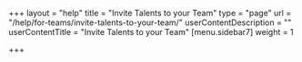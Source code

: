 +++
layout = "help"
title = "Invite Talents to your Team"
type = "page"
url = "/help/for-teams/invite-talents-to-your-team/"
userContentDescription = ""
userContentTitle = "Invite Talents to your Team"
[menu.sidebar7]
weight = 1

+++
